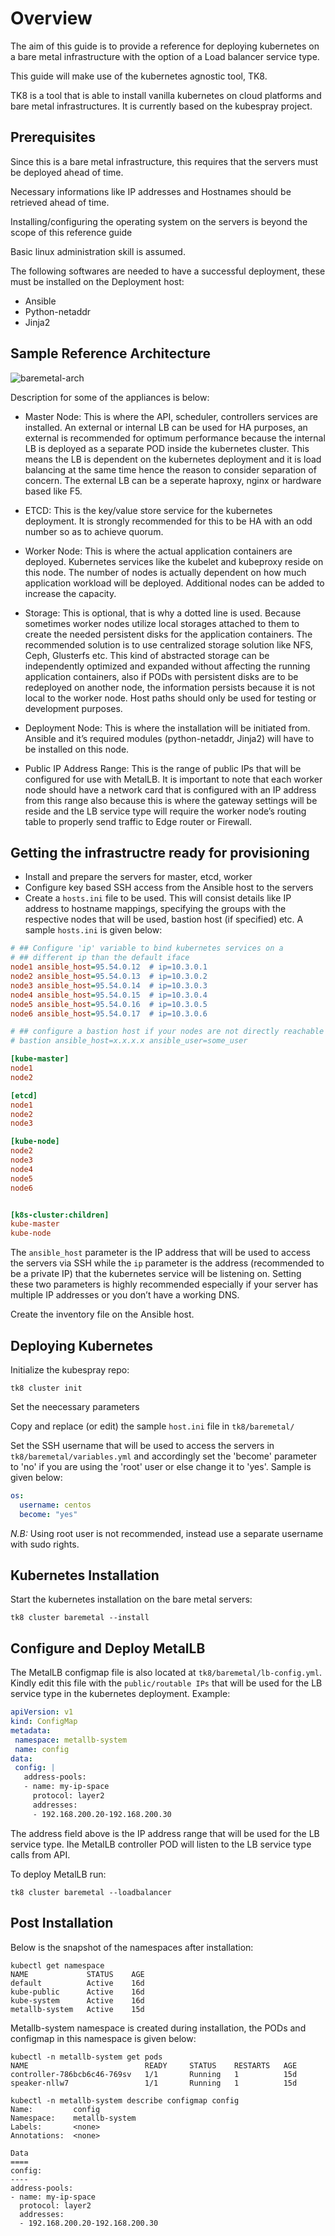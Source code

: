 # Overview

The aim of this guide is to provide a reference for deploying kubernetes on a bare metal infrastructure with the option of a Load balancer service type.

This guide will make use of the kubernetes agnostic tool, TK8.

TK8 is a tool that is able to install vanilla kubernetes on cloud platforms and bare metal infrastructures. It is currently based on the kubespray project.

## Prerequisites

Since this is a bare metal infrastructure, this requires that the servers must be deployed ahead of time.

Necessary informations like IP addresses and Hostnames should be retrieved ahead of time.

Installing/configuring the operating system on the servers is beyond the scope of this reference guide

Basic linux administration skill is assumed.

The following softwares are needed to have a successful deployment, these must be installed on the Deployment host:

* Ansible
* Python-netaddr
* Jinja2

## Sample Reference Architecture

![baremetal-arch](/docs/images/baremetal-arch.png)

Description for some of the appliances is below:

* Master Node: This is where the API, scheduler, controllers services are installed. An external or internal LB can be used for HA purposes, an external is recommended for optimum performance because the internal LB is deployed as a separate POD inside the kubernetes cluster. This means the LB is dependent on the kubernetes deployment and it is load balancing at the same time hence the reason to consider separation of concern. The external LB can be a seperate haproxy, nginx or hardware based like F5.

* ETCD: This is the key/value store service for the kubernetes deployment. It is strongly recommended for this to be HA with an odd number so as to achieve quorum.

* Worker Node:  This is where the actual application containers are deployed. Kubernetes services like the kubelet and kubeproxy reside on this node. The number of nodes is actually dependent on how much application workload will be deployed. Additional nodes can be added to increase the capacity.

* Storage: This is optional, that is why a dotted line is used. Because sometimes worker nodes utilize local storages attached to them to create the needed persistent disks for the application containers. The recommended solution is to use centralized storage solution like NFS, Ceph, Glusterfs etc. This kind of abstracted storage can be independently optimized and expanded without affecting the running application containers, also if PODs with persistent disks are to be redeployed on another node, the information persists because it is not local to the worker node. Host paths should only be used for testing or development purposes.

* Deployment Node: This is where the installation will be initiated from. Ansible and it’s required modules (python-netaddr, Jinja2) will have to be installed on this node.

* Public IP Address Range: This is the range of public IPs that will be configured for use with MetalLB. It is important to note that each worker node should have a network card that is configured with an IP address from this range also because this is where the gateway settings will be reside and the LB service type will require the worker node’s routing table to properly send traffic to Edge router or Firewall.

## Getting the infrastructre ready for provisioning

* Install and prepare the servers for master, etcd, worker
* Configure key based SSH access from the Ansible host to the servers
* Create a `hosts.ini` file to be used. This will consist details like IP address to hostname mappings, specifying the groups with the respective nodes that will be used, bastion host (if specified) etc. A sample `hosts.ini` is given below:

```ini
# ## Configure 'ip' variable to bind kubernetes services on a
# ## different ip than the default iface
node1 ansible_host=95.54.0.12  # ip=10.3.0.1
node2 ansible_host=95.54.0.13  # ip=10.3.0.2
node3 ansible_host=95.54.0.14  # ip=10.3.0.3
node4 ansible_host=95.54.0.15  # ip=10.3.0.4
node5 ansible_host=95.54.0.16  # ip=10.3.0.5
node6 ansible_host=95.54.0.17  # ip=10.3.0.6

# ## configure a bastion host if your nodes are not directly reachable
# bastion ansible_host=x.x.x.x ansible_user=some_user

[kube-master]
node1
node2

[etcd]
node1
node2
node3

[kube-node]
node2
node3
node4
node5
node6


[k8s-cluster:children]
kube-master
kube-node
```

The `ansible_host` parameter is the IP address that will be used to access the servers via SSH while the `ip` parameter is the address (recommended to be a private IP) that the kubernetes service will be listening on. Setting these two parameters is highly recommended especially if your server has multiple IP addresses or you don’t have a working DNS.

Create the inventory file on the Ansible host.

## Deploying Kubernetes

Initialize the kubespray repo:

```shell
tk8 cluster init
```

Set the neecessary parameters

Copy and replace (or edit) the sample `host.ini` file in `tk8/baremetal/`

Set the SSH username that will be used to access the servers in `tk8/baremetal/variables.yml` and accordingly set the 'become' parameter to 'no' if you are using the 'root' user or else change it to 'yes'. Sample is given below:

```yaml
os:
  username: centos
  become: "yes"
```

**N.B*:* Using root user is not recommended, instead use a separate username with sudo rights.

## Kubernetes Installation

Start the kubernetes installation on the bare metal servers:

```shell
tk8 cluster baremetal --install
```

## Configure and Deploy MetalLB

The MetalLB configmap file is also located at `tk8/baremetal/lb-config.yml`. Kindly edit this file with the `public/routable IPs` that will be used for the LB service type in the kubernetes deployment. Example:

```yaml
apiVersion: v1
kind: ConfigMap
metadata:
 namespace: metallb-system
 name: config
data:
 config: |
   address-pools:
   - name: my-ip-space
     protocol: layer2
     addresses:
     - 192.168.200.20-192.168.200.30
```

The address field above is the IP address range that will be used for the LB service type. Ihe MetalLB controller POD will listen to the LB service type calls from API.

To deploy MetalLB run:

```shell
tk8 cluster baremetal --loadbalancer
```

## Post Installation

Below is the snapshot of the namespaces after installation:

```shell
kubectl get namespace
NAME             STATUS    AGE
default          Active    16d
kube-public      Active    16d
kube-system      Active    16d
metallb-system   Active    15d
```

Metallb-system namespace is created during installation, the PODs and configmap in this namespace is given below:

```shell
kubectl -n metallb-system get pods
NAME                          READY     STATUS    RESTARTS   AGE
controller-786bcb6c46-769sv   1/1       Running   1          15d
speaker-nllw7                 1/1       Running   1          15d
```

```shell
kubectl -n metallb-system describe configmap config
Name:         config
Namespace:    metallb-system
Labels:       <none>
Annotations:  <none>

Data
====
config:
----
address-pools:
- name: my-ip-space
  protocol: layer2
  addresses:
  - 192.168.200.20-192.168.200.30
```
